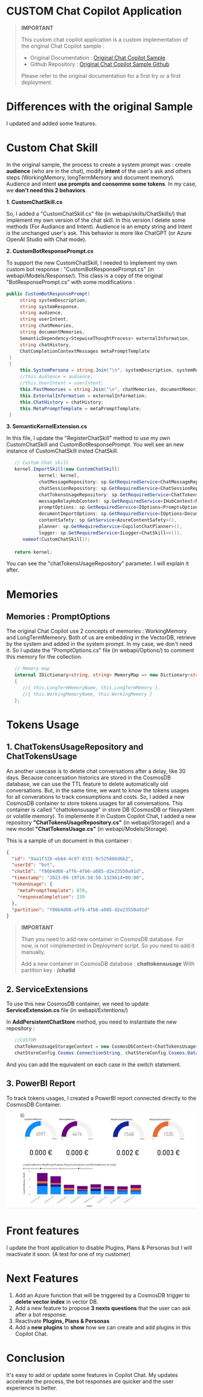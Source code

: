 # CUSTOM Chat Copilot Application

> **IMPORTANT**
>
> This custom chat copilot application is a custom implementation of the original Chat Copilot sample :
>
> - Original Documentation : [Original Chat Copilot Sample](https://learn.microsoft.com/en-us/semantic-kernel/chat-copilot/)
> - Github Repository : [Original Chat Copilot Sample Github](https://github.com/microsoft/chat-copilot)
>
> Please refer to the original documentation for a first try or a first deployment.

# Differences with the original Sample

I updated and added some features.

# Custom Chat Skill

In the original sample, the process to create a system prompt was : create **audience** (who are in the chat), modify **intent** of the user's ask and others steps (WorkingMemory, longTermMemory and document memory). Audience and intent **use prompts and consomme some tokens**. In my case, we **don't need this 2 behaviors**.

**1. CustomChatSkill.cs**

So, I added a "CustomChatSkill.cs" file (in webapi/skills/ChatSkills/) that implement my own version of the chat skill. In this version I delete some methods (For Audiance and Intent). Audience is an empty string and Intent is the unchanged user's ask. This behavior is more like ChatGPT (or Azure OpenAI Studio with Chat mode).

**2. CustomBotResponsePrompt.cs**

To support the new CustomChatSkill, I needed to implement my own custom bot response : "CustomBotResponsePrompt.cs" (in webapi/Models/Response/). This class is a copy of the original "BotResponsePrompt.cs" with some modifications :

```csharp
public CustomBotResponsePrompt(
     string systemDescription,
     string systemResponse,
     string audience,
     string userIntent,
     string chatMemories,
     string documentMemories,
     SemanticDependency<StepwiseThoughtProcess> externalInformation,
     string chatHistory,
     ChatCompletionContextMessages metaPromptTemplate
 )
 {
     this.SystemPersona = string.Join("\n", systemDescription, systemResponse);
     //this.Audience = audience;
     //this.UserIntent = userIntent;
     this.PastMemories = string.Join("\n", chatMemories, documentMemories).Trim();
     this.ExternalInformation = externalInformation;
     this.ChatHistory = chatHistory;
     this.MetaPromptTemplate = metaPromptTemplate;
 }
```

**3. SemanticKernelExtension.cs**

In this file, I update the "RegisterChatSkill" method to use my own CustomChatSkill and CustomBotResponsePrompt. You well see an new instance of CustomChatSkill insted ChatSkill.

```csharp
   // Custom Chat skill
   kernel.ImportSkill(new CustomChatSkill(
            kernel: kernel,
            chatMessageRepository: sp.GetRequiredService<ChatMessageRepository>(),
            chatSessionRepository: sp.GetRequiredService<ChatSessionRepository>(),
            chatTokensUsageRepository: sp.GetRequiredService<ChatTokensUsageRepository>(),
            messageRelayHubContext: sp.GetRequiredService<IHubContext<MessageRelayHub>>(),
            promptOptions: sp.GetRequiredService<IOptions<PromptsOptions>>(),
            documentImportOptions: sp.GetRequiredService<IOptions<DocumentMemoryOptions>>(),
            contentSafety: sp.GetService<AzureContentSafety>(),
            planner: sp.GetRequiredService<CopilotChatPlanner>(),
            logger: sp.GetRequiredService<ILogger<ChatSkill>>()),
      nameof(CustomChatSkill));

   return kernel;
```

You can see the "chatTokensUsageRepository" parameter. I will explain it after.

# Memories

## Memories : PromptOptions

The original Chat Copilot use 2 concepts of memories : WorkingMemory and LongTermMemeory. Both of us are embedding in the VectorDB, retrieve by the system and added in the system prompt. In my case, we don't need it. So I update the "PromptOptions.cs" file (in webapi/Options/) to comment this memory for the collection.

```csharp
   // Memory map
   internal IDictionary<string, string> MemoryMap => new Dictionary<string,  string>()
   {
      //{ this.LongTermMemoryName, this.LongTermMemory },
      //{ this.WorkingMemoryName, this.WorkingMemory }
   };
```

# Tokens Usage

## 1. ChatTokensUsageRepository and ChatTokensUsage

An another usecase is to delete chat conversations after a delay, like 30 days. Because concersation historics are stored in the CosmosDB database, we can use the TTL feature to delete automatically old conversations.
But, in the same time, we want to know the tokens usages for all converations to track consumptions and costs.
So, I added a new CosmosDB container to store tokens usages for all conversations. This container is called "chattokensusage" in store DB (CosmosDB or filesystem or volatile memory).
To implemente it in Custom Copilot Chat, I added a new repository **"ChatTokensUsageRepository.cs"** (in webapi/Storage/) and a new model **"ChatTokensUsage.cs"** (in webapi/Models/Storage).

This is a sample of un document in this container :

```json
{
  "id": "9aa1f32b-eb84-4c97-8331-9c525866d6b2",
  "userId": "bot",
  "chatId": "f86b4d08-aff6-4fb6-a085-d2e23550a91d",
  "timestamp": "2023-09-19T16:58:50.1329614+00:00",
  "tokenUsage": {
    "metaPromptTemplate": 870,
    "responseCompletion": 239
  },
  "partition": "f86b4d08-aff6-4fb6-a085-d2e23550a91d"
}
```

> **IMPORTANT**
> 
> Than you need to add new container in CosmosDB database. For now, is not >implemented in Deployment script. So you need to add it manually.
> 
> Add a new container in CosmosDB database : **chattokensusage**
> With partition key : **/chatId**


## 2. ServiceExtensions

To use this new CosmosDB container, we need to update **ServiceExtension.cs** file (in webapi/Extentions/)

In **AddPersistentChatStore** method, you need to instantiate the new repository :

```csharp
   //CUSTOM
   chatTokensUsageStorageContext = new CosmosDbContext<ChatTokensUsage>(
   chatStoreConfig.Cosmos.ConnectionString, chatStoreConfig.Cosmos.Database, chatStoreConfig.Cosmos.ChatTokensUsageContainer);

```

And you can add the equivalent on each case in the switch statement.

## 3. PowerBI Report

To track tokens usages, I created a PowerBI report connected directly to the CosmosDB Container.

![Alt PowerBI Tokens usage tracking](powerbi.png)

# Front features

I update the front application to disable Plugins, Plans & Personas but I will reactivate it soon. (A test for one of my customer)

# Next Features

1. Add an Azure function that will be triggered by a CosmosDB trigger to **delete vector index** in vector DB.
2. Add a new feature to propose **3 nexts questions** that the user can ask after a bot response.
3. Reactivate **Plugins, Plans & Personas**
4. Add a **new plugins** to **show** how we can create and add plugins in this Copilot Chat.

# Conclusion

It's easy to add or update some features in Copilot Chat. My updates accelerate the process, the bot responses are quicker and the user experience is better.
